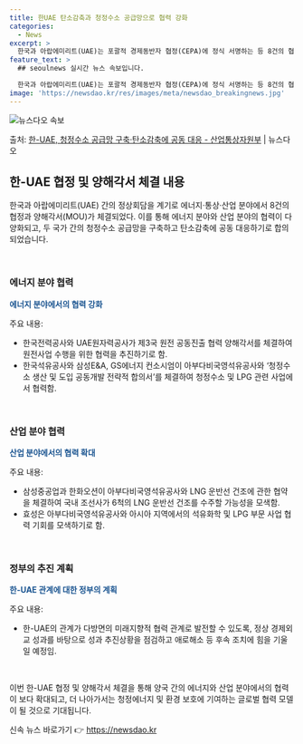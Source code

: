 ```yaml
---
title: 한UAE 탄소감축과 청정수소 공급망으로 협력 강화
categories:
  - News
excerpt: >
  한국과 아랍에미리트(UAE)는 포괄적 경제동반자 협정(CEPA)에 정식 서명하는 등 8건의 협정과 양해각서(…
feature_text: >
  ## seoulnews 실시간 뉴스 속보입니다.

  한국과 아랍에미리트(UAE)는 포괄적 경제동반자 협정(CEPA)에 정식 서명하는 등 8건의 협정과 양해각서(…
image: 'https://newsdao.kr/res/images/meta/newsdao_breakingnews.jpg'
---
```


![뉴스다오 속보](https://newsdao.kr/res/images/meta/newsdao_breakingnews.jpg)

<p>출처: <a href="https://newsdao.kr/3972" rel="dofollow">한-UAE, 청정수소 공급망 구축·탄소감축에 공동 대응 - 산업통상자원부</a> | 뉴스다오</p>

<h2 data-ke-size="size26">한-UAE 협정 및 양해각서 체결 내용</h2>

한국과 아랍에미리트(UAE) 간의 정상회담을 계기로 에너지·통상·산업 분야에서 8건의 협정과 양해각서(MOU)가 체결되었다. 이를 통해 에너지 분야와 산업 분야의 협력이 다양화되고, 두 국가 간의 청정수소 공급망을 구축하고 탄소감축에 공동 대응하기로 합의되었습니다.

<p data-ke-size="size16">&nbsp;</p>

<h3>에너지 분야 협력</h3>

<b><span style="color: #1a5490;">에너지 분야에서의 협력 강화</span></b>

주요 내용:
- 한국전력공사와 UAE원자력공사가 제3국 원전 공동진출 협력 양해각서를 체결하여 원전사업 수행을 위한 협력을 추진하기로 함.
- 한국석유공사와 삼성E&A, GS에너지 컨소시엄이 아부다비국영석유공사와 ‘청정수소 생산 및 도입 공동개발 전략적 합의서’를 체결하여 청정수소 및 LPG 관련 사업에서 협력함.

<p data-ke-size="size16">&nbsp;</p>

<h3>산업 분야 협력</h3>

<b><span style="color: #1a5490;">산업 분야에서의 협력 확대</span></b>

주요 내용:
- 삼성중공업과 한화오션이 아부다비국영석유공사와 LNG 운반선 건조에 관한 협약을 체결하여 국내 조선사가 6척의 LNG 운반선 건조를 수주할 가능성을 모색함.
- 효성은 아부다비국영석유공사와 아시아 지역에서의 석유화학 및 LPG 부문 사업 협력 기회를 모색하기로 함.

<p data-ke-size="size16">&nbsp;</p>

<h3>정부의 추진 계획</h3>

<b><span style="color: #1a5490;">한-UAE 관계에 대한 정부의 계획</span></b>

주요 내용:
- 한-UAE의 관계가 다방면의 미래지향적 협력 관계로 발전할 수 있도록, 정상 경제외교 성과를 바탕으로 성과 추진상황을 점검하고 애로해소 등 후속 조치에 힘을 기울일 예정임.

<p data-ke-size="size16">&nbsp;</p>

이번 한-UAE 협정 및 양해각서 체결을 통해 양국 간의 에너지와 산업 분야에서의 협력이 보다 확대되고, 더 나아가서는 청정에너지 및 환경 보호에 기여하는 글로벌 협력 모델이 될 것으로 기대됩니다. 

신속 뉴스 바로가기 👉 <a href="https://newsdao.kr" rel="dofollow">https://newsdao.kr</a>


